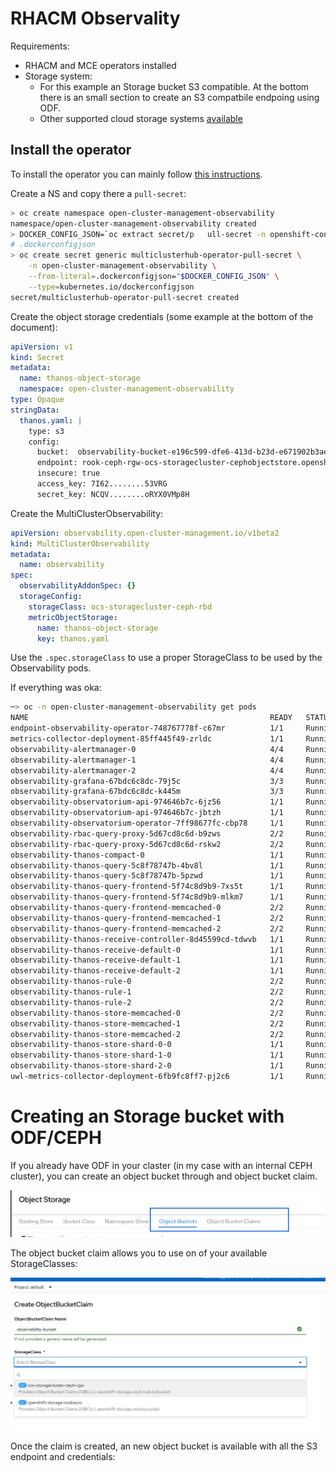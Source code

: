 # RHACM Observality


Requirements:
 * RHACM and MCE operators installed
 * Storage system:
   * For this example an Storage bucket S3 compatible. At the bottom there is an small section to create an S3 compatbile endpoing using ODF. 
   * Other supported cloud storage systems [available](https://access.redhat.com/documentation/en-us/red_hat_advanced_cluster_management_for_kubernetes/2.3/html-single/observability/index#prerequisites-observability)

## Install the operator

To install the operator you can mainly follow [this instructions](https://access.redhat.com/documentation/en-us/red_hat_advanced_cluster_management_for_kubernetes/2.3/html-single/observability/index#enabling-observability).

Create a NS and copy there a `pull-secret`:

```bash
> oc create namespace open-cluster-management-observability
namespace/open-cluster-management-observability created
> DOCKER_CONFIG_JSON=`oc extract secret/p	ull-secret -n openshift-config --to=-`
# .dockerconfigjson
> oc create secret generic multiclusterhub-operator-pull-secret \
    -n open-cluster-management-observability \
    --from-literal=.dockerconfigjson="$DOCKER_CONFIG_JSON" \
    --type=kubernetes.io/dockerconfigjson
secret/multiclusterhub-operator-pull-secret created

```

Create the object storage credentials (some example at the bottom of the document):

```yaml
apiVersion: v1
kind: Secret
metadata:
  name: thanos-object-storage
  namespace: open-cluster-management-observability
type: Opaque
stringData:
  thanos.yaml: |
    type: s3
    config:
      bucket:  observability-bucket-e196c599-dfe6-413d-b23d-e671902b3ae7
      endpoint: rook-ceph-rgw-ocs-storagecluster-cephobjectstore.openshift-storage.svc
      insecure: true
      access_key: 7I62........53VRG
      secret_key: NCQV........oRYX0VMp8H
```


Create the MultiClusterObservability:
```yaml
apiVersion: observability.open-cluster-management.io/v1beta2
kind: MultiClusterObservability
metadata:
  name: observability
spec:
  observabilityAddonSpec: {}
  storageConfig:
    storageClass: ocs-storagecluster-ceph-rbd
    metricObjectStorage:
      name: thanos-object-storage
      key: thanos.yaml

```

Use the `.spec.storageClass` to use a proper StorageClass to be used by the Observability pods.

If everything was oka:

```bash
─> oc -n open-cluster-management-observability get pods
NAME                                                      READY   STATUS    RESTARTS   AGE
endpoint-observability-operator-748767778f-c67mr          1/1     Running   0          5m16s
metrics-collector-deployment-85ff445f49-zrldc             1/1     Running   0          5m16s
observability-alertmanager-0                              4/4     Running   0          5m13s
observability-alertmanager-1                              4/4     Running   0          4m41s
observability-alertmanager-2                              4/4     Running   0          4m6s
observability-grafana-67bdc6c8dc-79j5c                    3/3     Running   0          5m15s
observability-grafana-67bdc6c8dc-k445m                    3/3     Running   0          5m15s
observability-observatorium-api-974646b7c-6jz56           1/1     Running   0          5m15s
observability-observatorium-api-974646b7c-jbtzh           1/1     Running   0          5m15s
observability-observatorium-operator-7ff98677fc-cbp78     1/1     Running   0          5m15s
observability-rbac-query-proxy-5d67cd8c6d-b9zws           2/2     Running   0          5m14s
observability-rbac-query-proxy-5d67cd8c6d-rskw2           2/2     Running   0          5m14s
observability-thanos-compact-0                            1/1     Running   0          5m13s
observability-thanos-query-5c8f78747b-4bv8l               1/1     Running   0          5m14s
observability-thanos-query-5c8f78747b-5pzwd               1/1     Running   0          5m14s
observability-thanos-query-frontend-5f74c8d9b9-7xs5t      1/1     Running   0          5m14s
observability-thanos-query-frontend-5f74c8d9b9-mlkm7      1/1     Running   0          5m14s
observability-thanos-query-frontend-memcached-0           2/2     Running   0          5m10s
observability-thanos-query-frontend-memcached-1           2/2     Running   0          5m6s
observability-thanos-query-frontend-memcached-2           2/2     Running   0          5m4s
observability-thanos-receive-controller-8d45599cd-tdwvb   1/1     Running   0          5m13s
observability-thanos-receive-default-0                    1/1     Running   0          5m11s
observability-thanos-receive-default-1                    1/1     Running   0          4m58s
observability-thanos-receive-default-2                    1/1     Running   0          4m52s
observability-thanos-rule-0                               2/2     Running   0          5m12s
observability-thanos-rule-1                               2/2     Running   0          4m47s
observability-thanos-rule-2                               2/2     Running   0          4m30s
observability-thanos-store-memcached-0                    2/2     Running   0          5m9s
observability-thanos-store-memcached-1                    2/2     Running   0          5m5s
observability-thanos-store-memcached-2                    2/2     Running   0          5m2s
observability-thanos-store-shard-0-0                      1/1     Running   0          5m11s
observability-thanos-store-shard-1-0                      1/1     Running   0          5m11s
observability-thanos-store-shard-2-0                      1/1     Running   0          5m10s
uwl-metrics-collector-deployment-6fb9fc8ff7-pj2c6         1/1     Running   0          5m11s

```

# Creating an Storage bucket with ODF/CEPH

If you already have ODF in your claster (in my case with an internal CEPH cluster), you can create an object bucket through and object bucket claim.

![](assets/observability-2_20240508121803110.png)

The object bucket claim allows you to use on of your available StorageClasses:

![](assets/observability-2_20240508122016315.png)

Once the claim is created, an new object bucket is available with all the S3 endpoint and credentials: